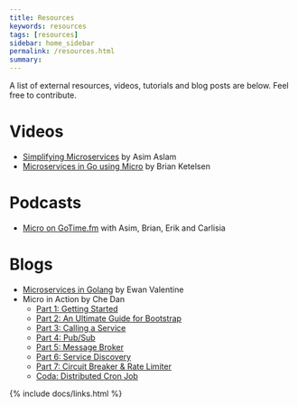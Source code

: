```yaml
---
title: Resources
keywords: resources
tags: [resources]
sidebar: home_sidebar
permalink: /resources.html
summary: 
---
```


A list of external resources, videos, tutorials and blog posts are below. Feel free to contribute.

# Videos

- [Simplifying Microservices](https://www.youtube.com/watch?v=xspaDovwk34) by Asim Aslam
- [Microservices in Go using Micro](https://www.youtube.com/watch?v=OcjMi9cXItY) by Brian Ketelsen

# Podcasts

- [Micro on GoTime.fm](https://changelog.com/gotime/8) with Asim, Brian, Erik and Carlisia

# Blogs

- [Microservices in Golang](https://ewanvalentine.io/microservices-in-golang-part-1/) by Ewan Valentine
- Micro in Action by Che Dan
    - [Part 1: Getting Started](https://itnext.io/micro-in-action-getting-started-a79916ae3cac) 
    - [Part 2: An Ultimate Guide for Bootstrap](https://itnext.io/micro-in-action-part-2-71230f01d6fb)
    - [Part 3: Calling a Service](https://itnext.io/micro-in-action-part-3-calling-a-service-55d865928f11)
    - [Part 4: Pub/Sub](https://medium.com/@dche423/micro-in-action-part4-pub-sub-564f3b054ecd)
    - [Part 5: Message Broker](https://itnext.io/micro-in-action-part-5-message-broker-a3decf07f26a)
    - [Part 6: Service Discovery](https://itnext.io/micro-in-action-part6-service-discovery-f988988e5936)
    - [Part 7: Circuit Breaker & Rate Limiter](https://itnext.io/micro-in-action-7-circuit-breaker-rate-limiter-431ccff6a120)
    - [Coda: Distributed Cron Job](https://itnext.io/micro-in-action-coda-distributed-cron-job-a2b577885b24)



{% include docs/links.html %}
